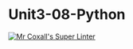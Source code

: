 # Unit3-08-Python
[![Mr Coxall's Super Linter](https://github.com/ICS3U-Programming-JoannaK/Unit3-08-Python/workflows/Mr%20Coxall's%20Super%20Linter/badge.svg)](https://github.com/ICS3U-Programming-JoannaK/Unit3-08-Python/actions/)
